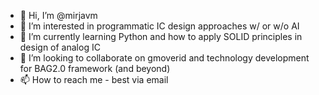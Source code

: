 - 👋 Hi, I’m @mirjavm
- 👀 I’m interested in programmatic IC design approaches w/ or w/o AI
- 🌱 I’m currently learning Python and how to apply SOLID principles in design of analog IC
- 💞️ I’m looking to collaborate on gmoverid and technology development for BAG2.0 framework (and beyond)
- 📫 How to reach me - best via email 

<!---
mirjavm/mirjavm is a ✨ special ✨ repository because its `README.md` (this file) appears on your GitHub profile.
You can click the Preview link to take a look at your changes.
--->

